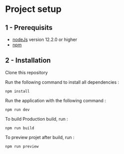 # Project setup

## 1 - Prerequisits

-   [nodeJs](https://nodejs.org/en) version 12.2.0 or higher
-   [npm](https://www.npmjs.com/)

## 2 - Installation

Clone this repository

Run the following command to install all dependencies :

```
npm install
```

Run the application with the following command :

```
npm run dev
```

To build Production build, run :

```
npm run build
```

To preview projet after build, run :

```
npm run preview
```
